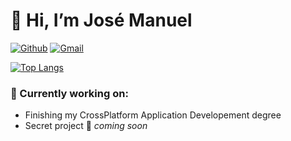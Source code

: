 # 👋 Hi, I’m José Manuel
[![Github](https://img.shields.io/badge/-Github-000?style=flat&logo=Github&logoColor=white)](https://github.com/sisyphos-spirit)
[![Gmail](https://img.shields.io/badge/-Gmail-c14438?style=flat&logo=Gmail&logoColor=white)](mailto:sisyphos.spirit@gmail.com)

[![Top Langs](https://github-readme-stats.vercel.app/api/top-langs/?username=sisyphos-spirit&langs_count=12&hide_progress=true&theme=dark)](https://github.com/anuraghazra/github-readme-stats)

### 🌱 Currently working on:
- Finishing my CrossPlatform Application Developement degree
- Secret project 🤫 *coming soon*



<!---
sisyphos-spirit/sisyphos-spirit is a ✨ special ✨ repository because its `README.md` (this file) appears on your GitHub profile.
You can click the Preview link to take a look at your changes.

Tempaltes: https://github.com/anuraghazra/github-readme-stats
--->
